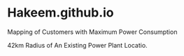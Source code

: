# Hakeem.github.io

Mapping of Customers with Maximum Power Consumption

42km Radius of An Existing Power Plant Locatio.
